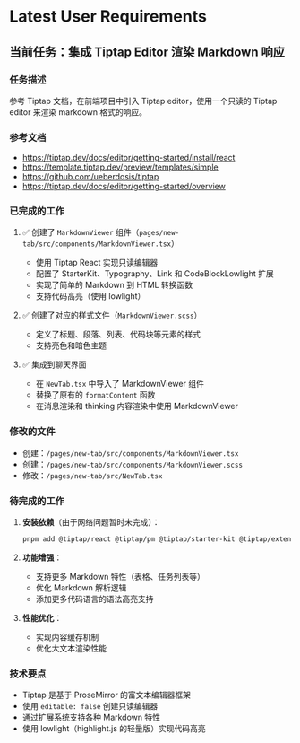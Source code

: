 # Latest User Requirements

## 当前任务：集成 Tiptap Editor 渲染 Markdown 响应

### 任务描述
参考 Tiptap 文档，在前端项目中引入 Tiptap editor，使用一个只读的 Tiptap editor 来渲染 markdown 格式的响应。

### 参考文档
- https://tiptap.dev/docs/editor/getting-started/install/react
- https://template.tiptap.dev/preview/templates/simple
- https://github.com/ueberdosis/tiptap
- https://tiptap.dev/docs/editor/getting-started/overview

### 已完成的工作
1. ✅ 创建了 `MarkdownViewer` 组件（`pages/new-tab/src/components/MarkdownViewer.tsx`）
   - 使用 Tiptap React 实现只读编辑器
   - 配置了 StarterKit、Typography、Link 和 CodeBlockLowlight 扩展
   - 实现了简单的 Markdown 到 HTML 转换函数
   - 支持代码高亮（使用 lowlight）

2. ✅ 创建了对应的样式文件（`MarkdownViewer.scss`）
   - 定义了标题、段落、列表、代码块等元素的样式
   - 支持亮色和暗色主题

3. ✅ 集成到聊天界面
   - 在 `NewTab.tsx` 中导入了 MarkdownViewer 组件
   - 替换了原有的 `formatContent` 函数
   - 在消息渲染和 thinking 内容渲染中使用 MarkdownViewer

### 修改的文件
- 创建：`/pages/new-tab/src/components/MarkdownViewer.tsx`
- 创建：`/pages/new-tab/src/components/MarkdownViewer.scss`
- 修改：`/pages/new-tab/src/NewTab.tsx`

### 待完成的工作
1. **安装依赖**（由于网络问题暂时未完成）：
   ```bash
   pnpm add @tiptap/react @tiptap/pm @tiptap/starter-kit @tiptap/extension-typography @tiptap/extension-link @tiptap/extension-code-block-lowlight lowlight
   ```

2. **功能增强**：
   - 支持更多 Markdown 特性（表格、任务列表等）
   - 优化 Markdown 解析逻辑
   - 添加更多代码语言的语法高亮支持

3. **性能优化**：
   - 实现内容缓存机制
   - 优化大文本渲染性能

### 技术要点
- Tiptap 是基于 ProseMirror 的富文本编辑器框架
- 使用 `editable: false` 创建只读编辑器
- 通过扩展系统支持各种 Markdown 特性
- 使用 lowlight（highlight.js 的轻量版）实现代码高亮